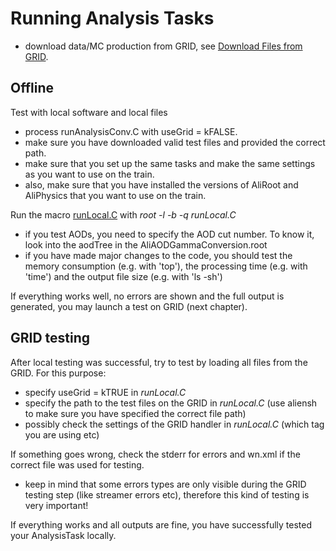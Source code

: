 # Running Analysis Tasks

* download data/MC production from GRID, see [Download Files from GRID](/AliPhysicsAndGrid/download.md).

## Offline

Test with local software and local files

* process runAnalysisConv.C with useGrid = kFALSE.
* make sure you have downloaded valid test files and provided the correct path.
* make sure that you set up the same tasks and make the same settings as you want to use on the train.
* also, make sure that you have installed the versions of AliRoot and AliPhysics that you want to use on the train. 

Run the macro [runLocal.C](/AliPhysicsAndGrid/runLocal.C) with _root -l -b -q runLocal.C_

* if you test AODs, you need to specify the AOD cut number. To know it, look into the aodTree in the AliAODGammaConversion.root
* if you have made major changes to the code, you should test the memory consumption (e.g. with 'top'), the processing time (e.g. with 'time') and the output file size (e.g. with 'ls -sh')

If everything works well, no errors are shown and the full output is generated, you may launch a test on GRID (next chapter).

## GRID testing

After local testing was successful, try to test by loading all files from the GRID.
For this purpose:

* specify useGrid = kTRUE in _runLocal.C_ 
* specify the path to the test files on the GRID in _runLocal.C_ (use aliensh to make sure you have specified the correct file path)
* possibly check the settings of the GRID handler in _runLocal.C_ (which tag you are using etc)

If something goes wrong, check the stderr for errors and wn.xml if the correct file was used for testing.

* keep in mind that some errors types are only visible during the GRID testing step (like streamer errors etc), therefore this kind of testing is very important!

If everything works and all outputs are fine, you have successfully tested your AnalysisTask locally.

